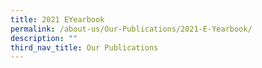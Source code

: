 ```yaml
---
title: 2021 EYearbook
permalink: /about-us/Our-Publications/2021-E-Yearbook/
description: ""
third_nav_title: Our Publications
---
```

